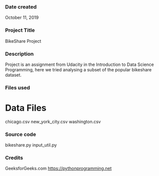 ### Date created
October 11, 2019 

### Project Title
BikeShare Project 

### Description
Project is an assignment from Udacity in the Introduction to Data Science Programming, here we tried analysing a subset of the popular bikeshare dataset.


### Files used
# Data Files 
chicago.csv
new_york_city.csv
washington.csv
### Source code
bikeshare.py
input_util.py 


### Credits
GeeksforGeeks.com https://pythonprogramming.net

